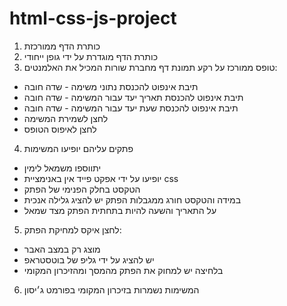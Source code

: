 # html-css-js-project

1. כותרת הדף ממורכזת
2. כותרת הדף מוגדרת על ידי גופן ייחודי
3. טופס ממורכז על רקע תמונת דף מחברת שורות המכיל את האלמנטים:
* תיבת אינפוט להכנסת נתוני משימה - שדה חובה
* תיבת אינפוט להכנסת תאריך יעד עבור המשימה - שדה חובה
* תיבת אינפוט להכנסת שעת יעד עבור המשימה - שדה חובה
* לחצן לשמירת המשימה
* לחצן לאיפוס הטופס
4. פתקים עליהם יופיעו המשימות
* יתווספו משמאל לימין
* יופיעו על ידי אפקט פייד אין באנימציית css
* הטקסט בחלק הפנימי של הפתק
* במידה והטקסט חורג ממגבלות הפתק יש להציג גלילה אנכית
* על התאריך והשעה להיות בתחתית הפתק מצד שמאל
5. לחצן איקס למחיקת הפתק:
* מוצג רק במצב האבר
* יש להציג על ידי גליפ של בוטסטראפ
* בלחיצה יש למחוק את הפתק מהמסך ומהזיכרון המקומי
6. המשימות נשמרות בזיכרון המקומי בפורמט ג׳יסון